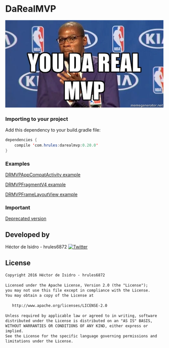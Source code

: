 DaRealMVP
=====
[![image](meme.jpg)](https://www.youtube.com/watch?v=NmRJgKbibB8)

### Importing to your project

Add this dependency to your build.gradle file:

```java
dependencies {
    compile 'com.hrules:darealmvp:0.20.0'
}
```

### Examples

[DRMVPAppCompatActivity example](https://gist.github.com/hrules6872/9654271c11c0f3c742a58355dc635f11)

[DRMVPFragmentV4 example](https://gist.github.com/hrules6872/66ea3fed040ab0c75e11c1a45b8c2360)

[DRMVPFrameLayoutView example](https://gist.github.com/hrules6872/d197c5c9b37fd3528072d192b007928e)

### Important

[Deprecated version](https://github.com/hrules6872/DaRealMVP/tree/deprecated)


Developed by
-------
Héctor de Isidro - hrules6872 [![Twitter](http://img.shields.io/badge/contact-@hector6872-blue.svg?style=flat)](http://twitter.com/hector6872)

License
-------
    Copyright 2016 Héctor de Isidro - hrules6872

    Licensed under the Apache License, Version 2.0 (the "License");
    you may not use this file except in compliance with the License.
    You may obtain a copy of the License at

       http://www.apache.org/licenses/LICENSE-2.0

    Unless required by applicable law or agreed to in writing, software
    distributed under the License is distributed on an "AS IS" BASIS,
    WITHOUT WARRANTIES OR CONDITIONS OF ANY KIND, either express or implied.
    See the License for the specific language governing permissions and
    limitations under the License.
